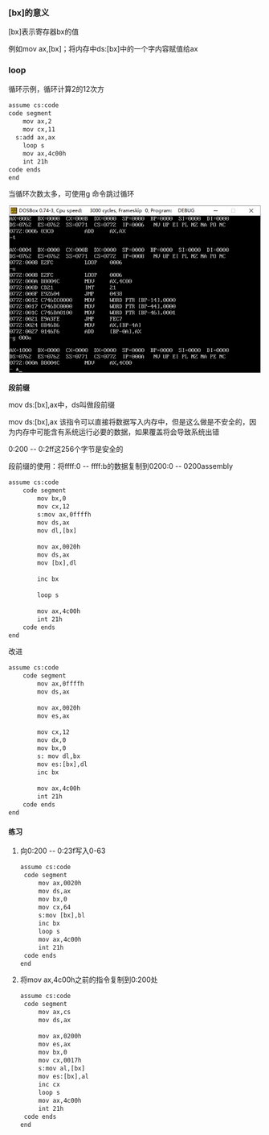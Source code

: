 ### [bx]的意义

[bx]表示寄存器bx的值

例如mov ax,[bx]；将内存中ds:[bx]中的一个字内容赋值给ax

### loop

循环示例，循环计算2的12次方

```assembly
assume cs:code
code segment
	mov ax,2
	mov cx,11
  s:add ax,ax
  	loop s
  	mov ax,4c00h
  	int 21h
code ends
end		
```

当循环次数太多，可使用g <ip>命令跳过循环

![1571379362883](pic\1571379362883.png)

**段前缀**

mov ds:[bx],ax中，ds叫做段前缀

mov ds:[bx],ax  该指令可以直接将数据写入内存中，但是这么做是不安全的，因为内存中可能含有系统运行必要的数据，如果覆盖将会导致系统出错

0:200 -- 0:2ff这256个字节是安全的

段前缀的使用：将ffff:0 -- ffff:b的数据复制到0200:0 -- 0200assembly

```assembly
assume cs:code
	code segment
		mov bx,0
		mov cx,12
		s:mov ax,0ffffh
		mov ds,ax
		mov dl,[bx]
		
		mov ax,0020h
		mov ds,ax
		mov [bx],dl
		
		inc bx
		
		loop s
		
		mov ax,4c00h
		int 21h
	code ends
end
```



改进

```assembly
assume cs:code
	code segment
		mov ax,0ffffh
		mov ds,ax
		
		mov ax,0020h
		mov es,ax
		
		mov cx,12
		mov dx,0
		mov bx,0
		s: mov dl,bx
		mov es:[bx],dl
		inc bx
		
		mov ax,4c00h
		int 21h
	code ends
end
```

#### 练习

1. 向0:200 -- 0:23f写入0-63

   ```assembly
   assume cs:code
   	code segment
   		mov ax,0020h
   		mov ds,ax
   		mov bx,0
   		mov cx,64
   		s:mov [bx],bl
   		inc bx
   		loop s
   		mov ax,4c00h
   		int 21h
   	code ends
   end
   ```

2. 将mov ax,4c00h之前的指令复制到0:200处

   ```assembly
   assume cs:code
   	code segment
   		mov ax,cs
   		mov ds,ax
   		
   		mov ax,0200h
   		mov es,ax
   		mov bx,0
   		mov cx,0017h
   		s:mov al,[bx]
   		mov es:[bx],al
   		inc cx
   		loop s
   		mov ax,4c00h
   		int 21h
   	code ends
   end
   ```
